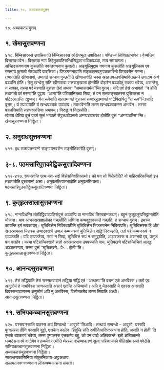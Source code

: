 ```yaml
---
title: १०. अब्याकतसंयुत्तम्

---
```

१०. अब्याकतसंयुत्तम्  


## १. खेमासुत्तवण्णना

४१०. बिम्बिसारस्स उपासिकाति बिम्बिसारस्स ओरोधभूता उपासिका। पण्डिच्चं सिक्खितभावेन। वेय्यत्तियं विसारदभावेन। विसारदा नाम तिहेतुकपटिसन्धिसिद्धसाभाविकपञ्ञा, ताय समन्नागता।  
अच्छिद्दकगणनाय कुसलोति नवन्तगणनाय कुसलो। अङ्गुलिमुद्दाय गणनाय कुसलोति अङ्गुलिकाय एव गणनाय कुसलो सेय्यथापि पादसिका। पिण्डगणनायाति सङ्कलनपटुप्पन्नकारिनो पिण्डवसेन गणना। तथागतोति खीणासवो, तथागतं सन्धाय पुच्छतीति खीणासवोति चस्स अरहत्तफलवसिभावितखन्धे उपादाय अयं पञ्ञत्ति होति। तेसु खन्धेसु सति खीणासवा सत्तसङ्खाता होन्तीति वोहारेन पञ्ञपेतुं सक्का भवेय्य, असन्तेसु न सक्का, तस्मा परं मरणाति वुत्तत्ता तेसं अभावा ‘‘अब्याकतमेत’’न्ति वुत्तम्। यदि एवं तेसं अभावतो ‘‘न होति तथागतो परं मरणा’’ति पुट्ठाय ‘‘आमा’’ति पटिजानितब्बा सिया, तं पन सत्तसङ्खातस्स पुच्छितत्ता न पटिञ्ञातन्ति दट्ठब्बम्। येन रूपेनाति सत्ततथागते वुत्तरूपं सब्बञ्ञुतथागते पटिक्खिपितुं ‘‘तं रूप’’न्तिआदि वुत्तम्। यं उपादायाति यं खन्धपञ्चकं उपादाय। तदभावेनाति तस्स खन्धपञ्चकस्स अभावेन। तस्सा पञ्ञत्तियाति सत्तपञ्ञत्तिया अभावम्। निरुद्धं न निदस्सेति।  
खेमाय थेरिया वुत्तं पठमं सुत्तं भगवतो सेट्ठत्थदीपनतो अग्गपदावचरंव होतीति वुत्तं ‘‘अग्गपदस्मि’’न्ति।  
खेमासुत्तवण्णना निट्ठिता।  


## २. अनुराधसुत्तवण्णना

४११. इध सळायतनवग्गे सङ्गायनवसेन सङ्गीतिकारेहि वुत्तम्।  


## ३-८. पठमसारिपुत्तकोट्ठिकसुत्तादिवण्णना

४१२-४१७. रूपमत्तन्ति एत्थ मत्त-सद्दो विसेसनिवत्तिअत्थो। को पन सो विसेसोति? यो बाहिरपरिकप्पितो इध तथागतोति वुच्चमानो अत्ता। अनुपलब्भियसभावोति अनुपलब्भियत्ता।  
पठमसारिपुत्तकोट्ठिकसुत्तादिवण्णना निट्ठिता।  


## ९. कुतूहलसालासुत्तवण्णना

४१८. नानाविधन्ति तंतंदिट्ठिवादपटिसंयुत्तं अञ्ञम्पि वा नानाविधं तिरच्छानकथम्। बहूनं कुतूहलुप्पत्तिट्ठानतोति योजना। याव आभस्सरब्रह्मलोका गच्छतीति अग्गिना कप्पवुट्ठानकाले गच्छति, तं सन्धाय वुत्तम्। इमञ्च कायन्ति इमं रूपकायम्। चुतिचित्तेन निक्खिपतीति चुतिचित्तेन भिज्जमानेन निक्खिपति। चुतिचित्तस्स हि ओरं सत्तरसमस्स चित्तस्स उप्पादक्खणे उप्पन्नं कम्मजरूपं चुतिचित्तेन सद्धिं निरुज्झति, ततो परं कम्मजरूपं न उप्पज्जति। यदि उप्पज्जेय्य, मरणं न सिया, चुतिचित्तं रूपं न समुट्ठापेति, आहारजस्स च असम्भवो एव, उतुजं पन वत्ततेव। यस्मा पटिसन्धिक्खणे सत्तो अञ्ञतरणाय उपपज्जति नाम, चुतिक्खणे पटिसन्धिचित्तं अलद्धं अञ्ञतरणाय, तस्मा वुत्तं ‘‘चुतिक्खणे…पे॰… होती’’ति।  
कुतूहलसालासुत्तवण्णना निट्ठिता।  


## १०. आनन्दसुत्तवण्णना

४१९. तेसं लद्धियाति तेसं सस्सतवादानं लद्धिया सद्धिं एतं ‘‘अत्थत्ता’’ति वचनं एकं अभविस्स। ततो एव अनुलोमं तं नाभविस्स ञाणस्साति असारं एतन्ति अधिप्पायो। अपि नु मेतस्साति मे एतस्स अनत्ताति विपस्सनाञाणस्स अनुलोमं अपि नु अभविस्स, विलोमकमेव तस्स सियाति अत्थो।  
आनन्दसुत्तवण्णना निट्ठिता।  


## ११. सभियकच्चानसुत्तवण्णना

४२०. यस्सप’स्साति पाठस्स अयं पिण्डत्थो ‘‘आवुसो’’तिआदि। तत्थायं सम्बन्धो – आवुसो, यस्सपि पुग्गलस्स तीणि वस्सानि वुट्ठो, एत्तकेन कालेन ‘‘हेतुम्हि सति रूपीतिआदिपञ्ञापना होति, असति न होती’’ति एत्तकं ब्याकरणं भवेय्य, तस्स पुग्गलस्स एत्तकमेव बहु, को पन वादो अतिक्कन्ते! इतो अतिक्कन्ते धम्मदेसनानये वादोयेव वत्तब्बमेव नत्थीति थेरस्स पञ्हब्याकरणं सुत्वा परिब्बाजको पीतिसोमनस्सं पवेदेसि।  
सभियकच्चानसुत्तवण्णना निट्ठिता।  
अब्याकतसंयुत्तवण्णना निट्ठिता।  
सारत्थप्पकासिनिया संयुत्तनिकाय-अट्ठकथाय  
सळायतनवग्गवण्णनाय लीनत्थप्पकासना समत्ता।  